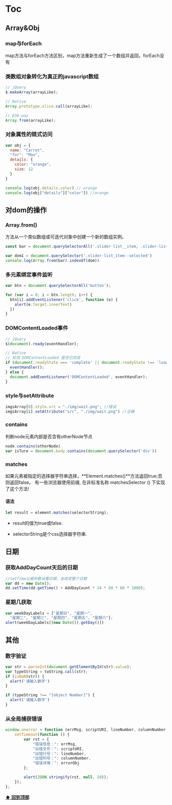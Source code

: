 # Toc
## Array&Obj

### map与forEach

map方法与forEach方法区别，map方法重新生成了一个数组并返回，forEach没有

### 类数组对象转化为真正的javascript数组

```js
// jQuery
$.makeArray(arrayLike);

// Native
Array.prototype.slice.call(arrayLike);

// ES6-way
Array.from(arrayLike);

```
### 对象属性的链式访问

```js
var obj = {
  name: "Carrot",
  "for": "Max",
  details: {
    color: "orange",
    size: 12
  }
}

console.log(obj.details.color) // orange
console.log(obj["details"]["color"]) //orange
```

## 对dom的操作
### Array.from()
方法从一个类似数组或可迭代对象中创建一个新的数组实例。


```js
const bar = document.querySelectorAll('.slider-list__item, .slider-list__item--selected');

var dom1 = document.querySelector('.slider-list_item--selected')
console.log(Array.from(bar).indexOf(dom))
```

### 多元素绑定事件监听

```js
var btn = document.querySelectorAll('button');

for (var i = 0; i < btn.length; i++) {
  btn[i].addEventListener('click', function (e) {
    alert(e.target.innerText)
  })
}
```
### DOMContentLoaded事件

```js
// jQuery
$(document).ready(eventHandler);

// Native
// 检测 DOMContentLoaded 是否已完成
if (document.readyState === 'complete' || document.readyState !== 'loading') {
  eventHandler();
} else {
  document.addEventListener('DOMContentLoaded', eventHandler);
}
```

###  style与setAttribute

```js
imgsArray[0].style.src = "./img/wait.png"; //错误
imgsArray[i].setAttribute("src", "./img/wait.png") //正确
```
### contains 
判断node元素内部是否含有otherNode节点

````js
node.contains(otherNode)
var isTure = document.body.contains(document.querySelector('div'))
````

### matches

如果元素被指定的选择器字符串选择，**Element.matches()**方法返回true;否则返回false。
有一些浏览器使用前缀, 在非标准名称 matchesSelector () 下实现了这个方法!

#### 语法

````js
let result = element.matches(selectorString);
````

-   result的值为true或false.

-   selectorString是个css选择器字符串. 

## 日期
### 获取AddDayCount天后的日期

```js
//setTime以毫秒数设置日期，会改变整个日期
var dd = new Date();
dd.setTime(dd.getTime() + AddDayCount * 24 * 60 * 60 * 1000);
```

### 星期几获取

```js
var weekDayLabels = ["星期日", "星期一",
  "星期二", "星期三", "星期四", "星期五", "星期六"];
alert(weekDayLabels[(new Date()).getDay()])
```
## 其他
### 数字验证


```js
var str = parseInt(document.getElementById(str).value);
var typeString = toString.call(str);
if (isNaN(str)) {
  alert('请输入数字')
}

if (typeString !== "[object Number]") {
  alert('请输入数字')
}
```

### 从全局捕获错误

````js
window.onerror = function (errMsg, scriptURI, lineNumber, columnNumber, errorObj) {
    setTimeout(function () {
        var rst = {
            "错误信息：": errMsg,
            "出错文件：": scriptURI,
            "出错行号：": lineNumber,
            "出错列号：": columnNumber,
            "错误详情：": errorObj
        };

        alert(JSON.stringify(rst, null, 10));
    });
};
````
**[⬆ 回到顶部](#Toc)**









